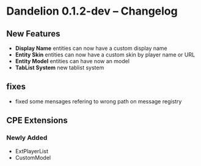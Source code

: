 # Dandelion 0.1.2-dev – Changelog

## New Features
- **Display Name** entities can now have a custom display name
- **Entity Skin** entities can now have a custom skin by player name or URL
- **Entity Model** entities can have now an model
- **TabList System** new tablist system

## fixes
- fixed some mensages refering to wrong path on message registry

## CPE Extensions

### Newly Added
- ExtPlayerList
- CustomModel
